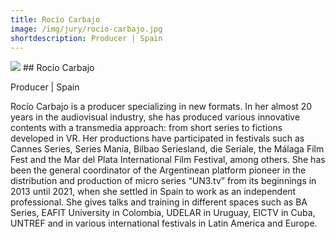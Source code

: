 ```yaml
---
title: Rocío Carbajo
image: /img/jury/rocio-carbajo.jpg
shortdescription: Producer | Spain
---
```

<img src="/img/jury/rocio-carbajo.jpg">
## Rocío Carbajo

Producer | Spain

Rocío Carbajo is a producer specializing in new formats. In her almost 20 years in the audiovisual industry, she has produced various innovative contents with a transmedia approach: from short series to fictions developed in VR. Her productions have participated in festivals such as Cannes Series, Series Manía, Bilbao Seriesland, die Seriale, the Málaga Film Fest and the Mar del Plata International Film Festival, among others. She has been the general coordinator of the Argentinean platform pioneer in the distribution and production of micro series “UN3.tv” from its beginnings in 2013 until 2021, when she settled in Spain to work as an independent professional. She gives talks and training in different spaces such as BA Series, EAFIT University in Colombia, UDELAR in Uruguay, EICTV in Cuba, UNTREF and in various international festivals in Latin America and Europe.




